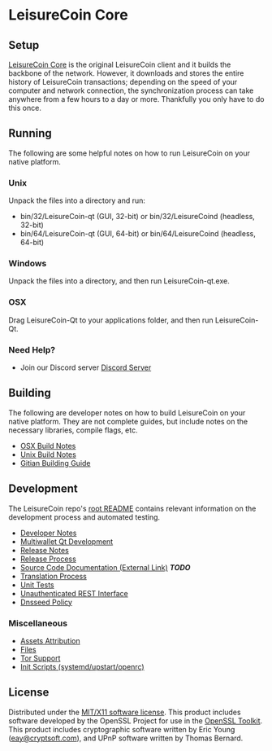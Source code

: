 LeisureCoin Core
=====================

Setup
---------------------
[LeisureCoin Core](http://LeisureCoin-coin.io/) is the original LeisureCoin client and it builds the backbone of the network. However, it downloads and stores the entire history of LeisureCoin transactions; depending on the speed of your computer and network connection, the synchronization process can take anywhere from a few hours to a day or more. Thankfully you only have to do this once.

Running
---------------------
The following are some helpful notes on how to run LeisureCoin on your native platform.

### Unix

Unpack the files into a directory and run:

- bin/32/LeisureCoin-qt (GUI, 32-bit) or bin/32/LeisureCoind (headless, 32-bit)
- bin/64/LeisureCoin-qt (GUI, 64-bit) or bin/64/LeisureCoind (headless, 64-bit)

### Windows

Unpack the files into a directory, and then run LeisureCoin-qt.exe.

### OSX

Drag LeisureCoin-Qt to your applications folder, and then run LeisureCoin-Qt.

### Need Help?

* Join our Discord server [Discord Server](https://discord.gg/g8h7Yf)

Building
---------------------
The following are developer notes on how to build LeisureCoin on your native platform. They are not complete guides, but include notes on the necessary libraries, compile flags, etc.

- [OSX Build Notes](build-osx.md)
- [Unix Build Notes](build-unix.md)
- [Gitian Building Guide](gitian-building.md)

Development
---------------------
The LeisureCoin repo's [root README](https://github.com/LeisureCoin/LeisureCoin/blob/master/README.md) contains relevant information on the development process and automated testing.

- [Developer Notes](developer-notes.md)
- [Multiwallet Qt Development](multiwallet-qt.md)
- [Release Notes](release-notes.md)
- [Release Process](release-process.md)
- [Source Code Documentation (External Link)](https://dev.visucore.com/bitcoin/doxygen/) ***TODO***
- [Translation Process](translation_process.md)
- [Unit Tests](unit-tests.md)
- [Unauthenticated REST Interface](REST-interface.md)
- [Dnsseed Policy](dnsseed-policy.md)

### Miscellaneous
- [Assets Attribution](assets-attribution.md)
- [Files](files.md)
- [Tor Support](tor.md)
- [Init Scripts (systemd/upstart/openrc)](init.md)

License
---------------------
Distributed under the [MIT/X11 software license](http://www.opensource.org/licenses/mit-license.php).
This product includes software developed by the OpenSSL Project for use in the [OpenSSL Toolkit](https://www.openssl.org/). This product includes
cryptographic software written by Eric Young ([eay@cryptsoft.com](mailto:eay@cryptsoft.com)), and UPnP software written by Thomas Bernard.
